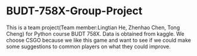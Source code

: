 # BUDT-758X-Group-Project
This is a team project(Team member:Lingtian He, Zhenhao Chen, Tong Cheng) for Python course BUDT 758X.
Data is obtained from kaggle.
We choose CSGO because we like this game and want to see if we could make some suggestions to common players on what they could improve.
